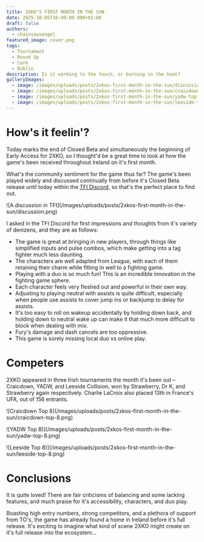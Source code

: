 ```yaml
---
title: 2XKO'S FIRST MONTH IN THE SUN
date: 2025-10-05T16:40:00.000+01:00
draft: false
authors:
  - chainsawxangel
featured_image: cover.png
tags:
  - Tournament
  - Round Up
  - Cork
  - Dublin
description: Is it warming to the touch, or burning in the heat?
galleryImages:
  - image: /images/uploads/posts/2xkos-first-month-in-the-sun/discussion.png
  - image: /images/uploads/posts/2xkos-first-month-in-the-sun/craicdown-top-8.png
  - image: /images/uploads/posts/2xkos-first-month-in-the-sun/yadw-top-8.png
  - image: /images/uploads/posts/2xkos-first-month-in-the-sun/leeside-top-8.png
---
```

# How's it feelin'?

Today marks the end of Closed Beta and simultaneously the beginning of Early Access for 2XKO, so I thought'd be a great time to look at how the game's been received throughout Ireland on it's first month.

What's the community sentiment for the game thus far? The game's been played widely and discussed continually from before it's Closed Beta release until today within the [TFI Discord](<>), so that's the perfect place to find out.

!\[A discussion in TFI](/images/uploads/posts/2xkos-first-month-in-the-sun/discussion.png)

 I asked in the TFI Discord for first impressions and thoughts from it's variety of denizens, and they are as follows:

* The game is great at bringing in new players, through things like simplified inputs and pulse combos, which make getting into a tag fighter much less daunting.
* The characters are well adapted from League, with each of them retaining their charm while fitting in well to a fighting game.
* Playing with a duo is so much fun! This is an incredible innovation in the fighting game sphere.
* Each character feels very fleshed out and powerful in their own way.
* Adjusting to playing neutral with assists is quite difficult, especially when people use assists to cover jump ins or backjump to delay for assists.
* It's too easy to roll on wakeup accidentally by holding down back, and holding down to neutral wake up can make it that much more difficult to block when dealing with mix.
* Fury's damage and dash cancels are too oppressive.
* This game is sorely missing local duo vs online play.

# Competers

2XKO appeared in three Irish tournaments the month it's been out – Craicdown, YADW, and Leeside Collision, won by Strawberry, Dr K, and Strawberry again respectively. Charlie LaCroix also placed 13th in France's UFA, out of 156 entrants.

!\[Craicdown Top 8](/images/uploads/posts/2xkos-first-month-in-the-sun/craicdown-top-8.png)

!\[YADW Top 8)](/images/uploads/posts/2xkos-first-month-in-the-sun/yadw-top-8.png)

!\[Leeside Top 8)](/images/uploads/posts/2xkos-first-month-in-the-sun/leeside-top-8.png)

# Conclusions

It is quite loved! There are fair criticisms of balancing and some lacking features, and much praise for it's accessibility, characters, and duo play.

Boasting high entry numbers, strong competitors, and a plethora of support from TO's, the game has already found a home in Ireland before it's full release. It's exciting to imagine what kind of scene 2XKO might create on it's full release into the ecosystem...
